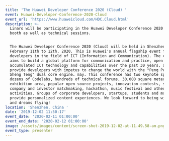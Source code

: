 ```yaml
---
title: 'The Huawei Developer Conference 2020 (Cloud) '
event: Huawei-Developer-Conference-2020-Cloud
event_url: 'https://www.huaweicloud.com/HDC.Cloud.html'
description: >-
  Linaro will be participating in the Huawei Developer Conference 2020 with a
  booth as well as technical sessions.


  The Huawei Developer Conference 2020 (Cloud) will be held in Shenzhen from
  February 11th to 12th, 2020. This is Huawei's annual flagship event for global
  developers in the field of ICT (Information and Communication). The conference
  aims to build a global platform for communication and practice, open Huawei's
  accumulated ICT technology and capabilities over the past 30 years, and
  provide developers with impetus to change the world with the "Peng Peng +
  Sheng Teng" dual core engine. may. This conference has two keynote speeches,
  dozens of Codelabs, hundreds of technical forums, 30,000 square meters of
  exhibition area, popular open source projects, innovation contests, start-up
  company and investor matchmaking, hackathon, music festival and other
  activities. Groups of corporate developers, startups, students and more
  provide personalized content experiences. We look forward to being with you
  and dreams flying!
location: 'Shenzhen, China '
date: '2019-12-02 11:50:17'
event_date: '2020-02-11 01:00:00'
event_end_date: '2020-02-12 01:00:00'
image: /assets/images/content/screen-shot-2019-12-02-at-11.49.58-am.png
event_type: presenter
---
```


